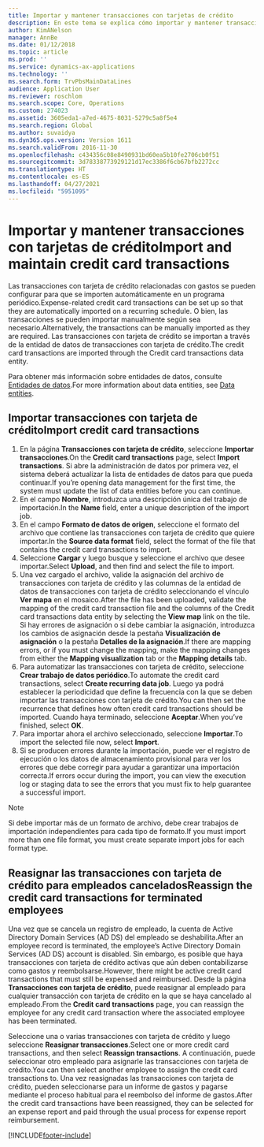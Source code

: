 ```yaml
---
title: Importar y mantener transacciones con tarjetas de crédito
description: En este tema se explica cómo importar y mantener transacciones con tarjeta de crédito relacionadas con gastos. Estas transacciones se pueden configurar para que se importen automáticamente en una programación periódica, o se pueden importar manualmente según sea necesario.
author: KimANelson
manager: AnnBe
ms.date: 01/12/2018
ms.topic: article
ms.prod: ''
ms.service: dynamics-ax-applications
ms.technology: ''
ms.search.form: TrvPbsMainDataLines
audience: Application User
ms.reviewer: roschlom
ms.search.scope: Core, Operations
ms.custom: 274023
ms.assetid: 3605eda1-a7ed-4675-8031-5279c5a8f5e4
ms.search.region: Global
ms.author: suvaidya
ms.dyn365.ops.version: Version 1611
ms.search.validFrom: 2016-11-30
ms.openlocfilehash: c434356c08e8490931bd60ea5b10fe2706cb0f51
ms.sourcegitcommit: 3d78338773929121d17ec3386f6cb67bfb2272cc
ms.translationtype: HT
ms.contentlocale: es-ES
ms.lasthandoff: 04/27/2021
ms.locfileid: "5951095"
---
```

# <a name="import-and-maintain-credit-card-transactions"></a><span data-ttu-id="d1bc4-104">Importar y mantener transacciones con tarjetas de crédito</span><span class="sxs-lookup"><span data-stu-id="d1bc4-104">Import and maintain credit card transactions</span></span>

<span data-ttu-id="d1bc4-105">Las transacciones con tarjeta de crédito relacionadas con gastos se pueden configurar para que se importen automáticamente en un programa periódico.</span><span class="sxs-lookup"><span data-stu-id="d1bc4-105">Expense-related credit card transactions can be set up so that they are automatically imported on a recurring schedule.</span></span> <span data-ttu-id="d1bc4-106">O bien, las transacciones se pueden importar manualmente según sea necesario.</span><span class="sxs-lookup"><span data-stu-id="d1bc4-106">Alternatively, the transactions can be manually imported as they are required.</span></span> <span data-ttu-id="d1bc4-107">Las transacciones con tarjeta de crédito se importan a través de la entidad de datos de transacciones con tarjeta de crédito.</span><span class="sxs-lookup"><span data-stu-id="d1bc4-107">The credit card transactions are imported through the Credit card transactions data entity.</span></span>

<span data-ttu-id="d1bc4-108">Para obtener más información sobre entidades de datos, consulte [Entidades de datos](/dynamics365/fin-ops-core/dev-itpro/data-entities/data-entities).</span><span class="sxs-lookup"><span data-stu-id="d1bc4-108">For more information about data entities, see [Data entities](/dynamics365/fin-ops-core/dev-itpro/data-entities/data-entities).</span></span>

## <a name="import-credit-card-transactions"></a><span data-ttu-id="d1bc4-109">Importar transacciones con tarjeta de crédito</span><span class="sxs-lookup"><span data-stu-id="d1bc4-109">Import credit card transactions</span></span>

1. <span data-ttu-id="d1bc4-110">En la página **Transacciones con tarjeta de crédito**, seleccione **Importar transacciones**.</span><span class="sxs-lookup"><span data-stu-id="d1bc4-110">On the **Credit card transactions** page, select **Import transactions**.</span></span> <span data-ttu-id="d1bc4-111">Si abre la administración de datos por primera vez, el sistema deberá actualizar la lista de entidades de datos para que pueda continuar.</span><span class="sxs-lookup"><span data-stu-id="d1bc4-111">If you’re opening data management for the first time, the system must update the list of data entities before you can continue.</span></span>
2. <span data-ttu-id="d1bc4-112">En el campo **Nombre**, introduzca una descripción única del trabajo de importación.</span><span class="sxs-lookup"><span data-stu-id="d1bc4-112">In the **Name** field, enter a unique description of the import job.</span></span>
3. <span data-ttu-id="d1bc4-113">En el campo **Formato de datos de origen**, seleccione el formato del archivo que contiene las transacciones con tarjeta de crédito que quiere importar.</span><span class="sxs-lookup"><span data-stu-id="d1bc4-113">In the **Source data format** field, select the format of the file that contains the credit card transactions to import.</span></span>
4. <span data-ttu-id="d1bc4-114">Seleccione **Cargar** y luego busque y seleccione el archivo que desee importar.</span><span class="sxs-lookup"><span data-stu-id="d1bc4-114">Select **Upload**, and then find and select the file to import.</span></span>
5. <span data-ttu-id="d1bc4-115">Una vez cargado el archivo, valide la asignación del archivo de transacciones con tarjeta de crédito y las columnas de la entidad de datos de transacciones con tarjeta de crédito seleccionando el vínculo **Ver mapa** en el mosaico.</span><span class="sxs-lookup"><span data-stu-id="d1bc4-115">After the file has been uploaded, validate the mapping of the credit card transaction file and the columns of the Credit card transactions data entity by selecting the **View map** link on the tile.</span></span> <span data-ttu-id="d1bc4-116">Si hay errores de asignación o si debe cambiar la asignación, introduzca los cambios de asignación desde la pestaña **Visualización de asignación** o la pestaña **Detalles de la asignación**.</span><span class="sxs-lookup"><span data-stu-id="d1bc4-116">If there are mapping errors, or if you must change the mapping, make the mapping changes from either the **Mapping visualization** tab or the **Mapping details** tab.</span></span>
6. <span data-ttu-id="d1bc4-117">Para automatizar las transacciones con tarjeta de crédito, seleccione **Crear trabajo de datos periódico**.</span><span class="sxs-lookup"><span data-stu-id="d1bc4-117">To automate the credit card transactions, select **Create recurring data job**.</span></span> <span data-ttu-id="d1bc4-118">Luego ya podrá establecer la periodicidad que define la frecuencia con la que se deben importar las transacciones con tarjeta de crédito.</span><span class="sxs-lookup"><span data-stu-id="d1bc4-118">You can then set the recurrence that defines how often credit card transactions should be imported.</span></span> <span data-ttu-id="d1bc4-119">Cuando haya terminado, seleccione **Aceptar**.</span><span class="sxs-lookup"><span data-stu-id="d1bc4-119">When you’ve finished, select **OK**.</span></span>
7. <span data-ttu-id="d1bc4-120">Para importar ahora el archivo seleccionado, seleccione **Importar**.</span><span class="sxs-lookup"><span data-stu-id="d1bc4-120">To import the selected file now, select **Import**.</span></span>
8. <span data-ttu-id="d1bc4-121">Si se producen errores durante la importación, puede ver el registro de ejecución o los datos de almacenamiento provisional para ver los errores que debe corregir para ayudar a garantizar una importación correcta.</span><span class="sxs-lookup"><span data-stu-id="d1bc4-121">If errors occur during the import, you can view the execution log or staging data to see the errors that you must fix to help guarantee a successful import.</span></span>

> [!NOTE]
> <span data-ttu-id="d1bc4-122">Si debe importar más de un formato de archivo, debe crear trabajos de importación independientes para cada tipo de formato.</span><span class="sxs-lookup"><span data-stu-id="d1bc4-122">If you must import more than one file format, you must create separate import jobs for each format type.</span></span>

## <a name="reassign-the-credit-card-transactions-for-terminated-employees"></a><span data-ttu-id="d1bc4-123">Reasignar las transacciones con tarjeta de crédito para empleados cancelados</span><span class="sxs-lookup"><span data-stu-id="d1bc4-123">Reassign the credit card transactions for terminated employees</span></span>

<span data-ttu-id="d1bc4-124">Una vez que se cancela un registro de empleado, la cuenta de Active Directory Domain Services (AD DS) del empleado se deshabilita.</span><span class="sxs-lookup"><span data-stu-id="d1bc4-124">After an employee record is terminated, the employee’s Active Directory Domain Services (AD DS) account is disabled.</span></span> <span data-ttu-id="d1bc4-125">Sin embargo, es posible que haya transacciones con tarjeta de crédito activas que aún deben contabilizarse como gastos y reembolsarse.</span><span class="sxs-lookup"><span data-stu-id="d1bc4-125">However, there might be active credit card transactions that must still be expensed and reimbursed.</span></span> <span data-ttu-id="d1bc4-126">Desde la página **Transacciones con tarjeta de crédito**, puede reasignar al empleado para cualquier transacción con tarjeta de crédito en la que se haya cancelado al empleado.</span><span class="sxs-lookup"><span data-stu-id="d1bc4-126">From the **Credit card transactions** page, you can reassign the employee for any credit card transaction where the associated employee has been terminated.</span></span>

<span data-ttu-id="d1bc4-127">Seleccione una o varias transacciones con tarjeta de crédito y luego seleccione **Reasignar transacciones**.</span><span class="sxs-lookup"><span data-stu-id="d1bc4-127">Select one or more credit card transactions, and then select **Reassign transactions**.</span></span> <span data-ttu-id="d1bc4-128">A continuación, puede seleccionar otro empleado para asignarle las transacciones con tarjeta de crédito.</span><span class="sxs-lookup"><span data-stu-id="d1bc4-128">You can then select another employee to assign the credit card transactions to.</span></span> <span data-ttu-id="d1bc4-129">Una vez reasignadas las transacciones con tarjeta de crédito, pueden seleccionarse para un informe de gastos y pagarse mediante el proceso habitual para el reembolso del informe de gastos.</span><span class="sxs-lookup"><span data-stu-id="d1bc4-129">After the credit card transactions have been reassigned, they can be selected for an expense report and paid through the usual process for expense report reimbursement.</span></span>


[!INCLUDE[footer-include](../includes/footer-banner.md)]